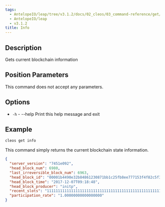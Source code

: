 ```yaml
---
tags:
  - AntelopeIO/leap/tree/v3.1.2/docs/02_cleos/03_command-reference/get/info.md
  - AntelopeIO/leap
  - v3.1.2
title: Info
---
```

## Description

Gets current blockchain information

## Position Parameters
This command does not accept any parameters. 
## Options
- `-h` - --help                   Print this help message and exit
## Example


```sh
cleos get info
```

This command simply returns the current blockchain state information. 

```json
{
  "server_version": "7451e092",
  "head_block_num": 6980,
  "last_irreversible_block_num": 6963,
  "head_block_id": "00001b4490e32b84861230871bb1c25fb8ee777153f4f82c5f3e4ca2b9877712",
  "head_block_time": "2017-12-07T09:18:48",
  "head_block_producer": "initp",
  "recent_slots": "1111111111111111111111111111111111111111111111111111111111111111",
  "participation_rate": "1.00000000000000000"
}
```
